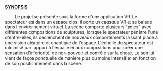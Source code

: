 <u>**SYNOPSIS**</u>

        Le projet se présente sous la forme d'une application VR. Le spectateur est dans un espace clos, il porte un caqsque VR et se balade dans l'environnement virtuel. La scène comporte plusieurs "poles" avec différentes compositions de sculptures, lorsque le spectateur pénètre l'une d'entre-elles, ils déclenchent de nouveaux comportements laissant place à une vision aléatoire et chaotique de l'espace.  L'échelle du spectateur est minimisé par rapport à l'espace et aux compositions pour créer une sensation d'inferiorité, de non-pouvoir et contrôle sur la chose. Le son lui vient de façon ponctuelle de manière plus ou moins intensifier en fonction de son positionnement dans la scène.
